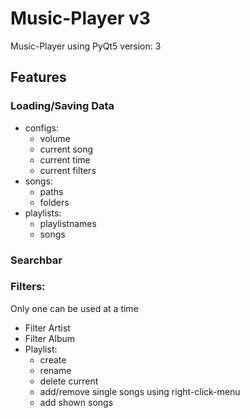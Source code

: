 # Music-Player v3

 Music-Player using PyQt5
 version: 3
 
## Features

### Loading/Saving Data

 * configs:
   * volume
   * current song
   * current time
   * current filters
 * songs:
   * paths
   * folders
 * playlists:
   * playlistnames
   * songs
 
### Searchbar

### Filters:
 Only one can be used at a time
 * Filter Artist
 * Filter Album
 * Playlist:
   * create
   * rename
   * delete current
   * add/remove single songs using right-click-menu
   * add shown songs
